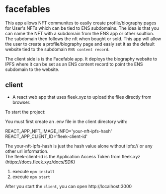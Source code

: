 # facefables

This app allows NFT communites to easily create profile/biography pages for User's NFTs which can be tied to ENS subdomains.  The idea is that you can name the NFT with a subdomain from the ENS app or other soultion.  The subdomain then follows the nft when bought or sold.  This app will allow the user to create a profile/biography page and easly set it as the default website tied to the subdomain `ENS content record`.

The client side is is the Facefable app.  It deploys the biography website to IPFS where it can be set as an ENS content record to point the ENS subdomain to the website. 

## **client**

- A react web app that uses fleek.xyz to upload the files directly from browser.

To start the project:

You must first create an .env file in the client directory with:

REACT_APP_NFT_IMAGE_INFO='your-nft-ipfs-hash'
REACT_APP_CLIENT_ID='fleek-client-id'

The your-nft-ipfs-hash is just the hash value alone without ipfs:// or any other url information.  
The fleek-client-id is the Application Access Token from fleek.xyz (https://docs.fleek.xyz/docs/SDK)

1. execute `npm install`
2. execute `npm start`

After you start the `client`, you can open http://localhost:3000 
